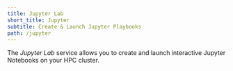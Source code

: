```yaml
---
title: Jupyter Lab
short_title: Jupyter
subtitle: Create & Launch Jupyter Playbooks
path: /jupyter
---
```

The *Jupyter Lab* service allows you to create and launch interactive
Jupyter Notebooks on your HPC cluster.
